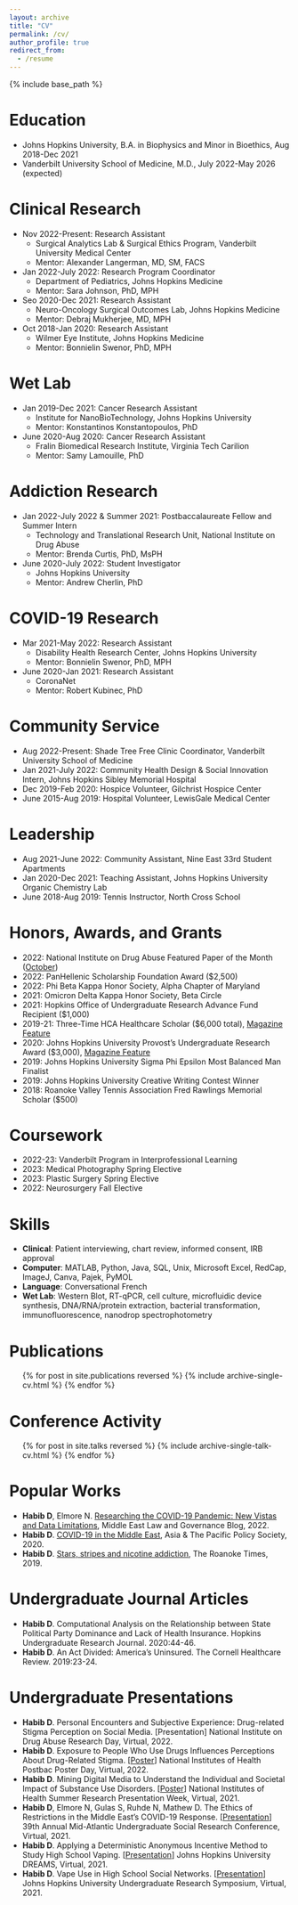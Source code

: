 ```yaml
---
layout: archive
title: "CV"
permalink: /cv/
author_profile: true
redirect_from:
  - /resume
---
```


{% include base_path %}


Education
======
* Johns Hopkins University, B.A. in Biophysics and Minor in Bioethics, Aug 2018-Dec 2021
* Vanderbilt University School of Medicine, M.D., July 2022-May 2026 (expected)

Clinical Research
======
* Nov 2022-Present: Research Assistant
  * Surgical Analytics Lab & Surgical Ethics Program, Vanderbilt University Medical Center
  * Mentor: Alexander Langerman, MD, SM, FACS
* Jan 2022-July 2022: Research Program Coordinator
  * Department of Pediatrics, Johns Hopkins Medicine
  * Mentor: Sara Johnson, PhD, MPH
* Seo 2020-Dec 2021: Research Assistant
  * Neuro-Oncology Surgical Outcomes Lab, Johns Hopkins Medicine
  * Mentor: Debraj Mukherjee, MD, MPH
* Oct 2018-Jan 2020: Research Assistant
  * Wilmer Eye Institute, Johns Hopkins Medicine
  * Mentor: Bonnielin Swenor, PhD, MPH

Wet Lab
======
* Jan 2019-Dec 2021: Cancer Research Assistant
  * Institute for NanoBioTechnology, Johns Hopkins University
  * Mentor: Konstantinos Konstantopoulos, PhD
* June 2020-Aug 2020: Cancer Research Assistant
  * Fralin Biomedical Research Institute, Virginia Tech Carilion
  * Mentor: Samy Lamouille, PhD

Addiction Research
======
* Jan 2022-July 2022 & Summer 2021: Postbaccalaureate Fellow and Summer Intern
  * Technology and Translational Research Unit, National Institute on Drug Abuse
  * Mentor: Brenda Curtis, PhD, MsPH
* June 2020-July 2022: Student Investigator
  * Johns Hopkins University
  * Mentor: Andrew Cherlin, PhD

COVID-19 Research
======
* Mar 2021-May 2022: Research Assistant
  * Disability Health Research Center, Johns Hopkins University
  * Mentor: Bonnielin Swenor, PhD, MPH
* June 2020-Jan 2021: Research Assistant
  * CoronaNet
  * Mentor: Robert Kubinec, PhD

Community Service
======
* Aug 2022-Present: Shade Tree Free Clinic Coordinator, Vanderbilt University School of Medicine
* Jan 2021-July 2022: Community Health Design & Social Innovation Intern, Johns Hopkins Sibley Memorial Hospital
* Dec 2019-Feb 2020: Hospice Volunteer, Gilchrist Hospice Center
* June 2015-Aug 2019: Hospital Volunteer, LewisGale Medical Center

Leadership
======
* Aug 2021-June 2022: Community Assistant, Nine East 33rd Student Apartments
* Jan 2020-Dec 2021: Teaching Assistant, Johns Hopkins University Organic Chemistry Lab
* June 2018-Aug 2019: Tennis Instructor, North Cross School

Honors, Awards, and Grants
======
* 2022: National Institute on Drug Abuse Featured Paper of the Month ([October](https://irp.drugabuse.gov/featured-paper-october-2022/)) 
* 2022: PanHellenic Scholarship Foundation Award ($2,500)
* 2022: Phi Beta Kappa Honor Society, Alpha Chapter of Maryland
* 2021: Omicron Delta Kappa Honor Society, Beta Circle
* 2021: Hopkins Office of Undergraduate Research Advance Fund Recipient ($1,000)
* 2019-21: Three-Time HCA Healthcare Scholar ($6,000 total), [Magazine Feature](https://magazine.hcahealthcare.com/communities/opening-doors-the-hca-healthcare-scholars-program/)
* 2020: Johns Hopkins University Provost’s Undergraduate Research Award ($3,000), [Magazine Feature](https://magazine.krieger.jhu.edu/2022/05/delving-into-social-networks-and-teen-vaping/)
* 2019: Johns Hopkins University Sigma Phi Epsilon Most Balanced Man Finalist
* 2019: Johns Hopkins University Creative Writing Contest Winner
* 2018: Roanoke Valley Tennis Association Fred Rawlings Memorial Scholar ($500)

Coursework
======
* 2022-23: Vanderbilt Program in Interprofessional Learning
* 2023: Medical Photography Spring Elective
* 2023: Plastic Surgery Spring Elective
* 2022: Neurosurgery Fall Elective

Skills
======
* **Clinical**: Patient interviewing, chart review, informed consent, IRB approval
* **Computer**: MATLAB, Python, Java, SQL, Unix, Microsoft Excel, RedCap, ImageJ, Canva, Pajek, PyMOL
* **Language**: Conversational French
* **Wet Lab**: Western Blot, RT-qPCR, cell culture, microfluidic device synthesis, DNA/RNA/protein extraction, bacterial transformation, immunofluorescence, nanodrop spectrophotometry

Publications
======
  <ul>{% for post in site.publications reversed %}
    {% include archive-single-cv.html %}
  {% endfor %}</ul>
  
Conference Activity
======
  <ul>{% for post in site.talks reversed %}
    {% include archive-single-talk-cv.html %}
  {% endfor %}</ul>

Popular Works
======
* **Habib D**, Elmore N. [Researching the COVID-19 Pandemic: New Vistas and Data Limitations](https://blog.brill.com/view/post/guest-post/podcast/researching-the-covid-19-pandemic.xml), Middle East Law and Governance Blog, 2022.
* **Habib D**. [COVID-19 in the Middle East](https://www.policyforum.net/covid-19-in-the-middle-east/), Asia & The Pacific Policy Society, 2020.
* **Habib D**. [Stars, stripes and nicotine addiction](https://roanoke.com/opinion/commentary/habib-stars-stripes-and-nicotine-addiction/article_26b9a122-2d2f-5d1a-9b23-f0a258e4567c.html), The Roanoke Times, 2019.

Undergraduate Journal Articles
======
* **Habib D**. Computational Analysis on the Relationship between State Political Party Dominance and Lack of Health Insurance. Hopkins Undergraduate Research Journal. 2020:44-46.
* **Habib D**. An Act Divided: America’s Uninsured. The Cornell Healthcare Review. 2019:23-24.

Undergraduate Presentations
======
* **Habib D**. Personal Encounters and Subjective Experience: Drug-related Stigma Perception on Social Media. [Presentation] National Institute on Drug Abuse Research Day, Virtual, 2022.
* **Habib D**. Exposure to People Who Use Drugs Influences Perceptions About Drug-Related Stigma. [[Poster](https://drive.google.com/file/d/1LLG5mzLwjDQIfKL6LC1vxS9F9NDN2AGp/view?usp=sharing)] National Institutes of Health Postbac Poster Day, Virtual, 2022. 
* **Habib D**. Mining Digital Media to Understand the Individual and Societal Impact of Substance Use Disorders. [[Poster](https://docs.google.com/presentation/d/110yPB1jmrSIZekYzHW51Y4iySy3_ZQyB/edit?usp=sharing&ouid=111727692220340482351&rtpof=true&sd=true)] National Institutes of Health Summer Research Presentation Week, Virtual, 2021. 
* **Habib D**, Elmore N, Gulas S, Ruhde N, Mathew D. The Ethics of Restrictions in the Middle East’s COVID-19 Response. [[Presentation](https://docs.google.com/presentation/d/1tajQeypkSGQXsfe9CUHwRLTnbM5ct362O-DGL9FUGz0/edit?usp=sharing)] 39th Annual Mid-Atlantic Undergraduate Social Research Conference, Virtual, 2021.
* **Habib D**. Applying a Deterministic Anonymous Incentive Method to Study High School Vaping. [[Presentation](https://symposium.foragerone.com/dreams-fall-2021/presentations/33862)] Johns Hopkins University DREAMS, Virtual, 2021.
* **Habib D**. Vape Use in High School Social Networks. [[Presentation](https://docs.google.com/presentation/d/1EjeqKLmYhNKYt0_Q7bcUhV57z489aUBL/edit?usp=sharing&ouid=111727692220340482351&rtpof=true&sd=true)] Johns Hopkins University Undergraduate Research Symposium, Virtual, 2021.
